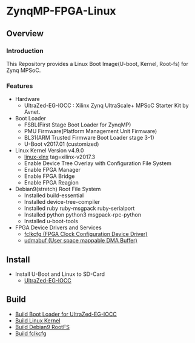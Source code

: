 ZynqMP-FPGA-Linux
====================================================================================

Overview
------------------------------------------------------------------------------------

### Introduction

This Repository provides a Linux Boot Image(U-boot, Kernel, Root-fs) for Zynq MPSoC.

### Features

* Hardware
  + UltraZed-EG-IOCC : Xilinx Zynq UltraScale+ MPSoC Starter Kit by Avnet.
* Boot Loader
  + FSBL(First Stage Boot Loader for ZynqMP)
  + PMU Firmware(Platform Management Unit Firmware)
  + BL31(ARM Trusted Firmware Boot Loader stage 3-1)
  + U-Boot v2017.01 (customized)
* Linux Kernel Version v4.9.0
  + [linux-xlnx](https://github.com/Xilinx/linux-xlnx) tag=xilinx-v2017.3
  + Enable Device Tree Overlay with Configuration File System
  + Enable FPGA Manager
  + Enable FPGA Bridge
  + Enable FPGA Reagion
* Debian9(stretch) Root File System
  + Installed build-essential
  + Installed device-tree-compiler
  + Installed ruby ruby-msgpack ruby-serialport
  + Installed python python3 msgpack-rpc-python
  + Installed u-boot-tools
* FPGA Device Drivers and Services
  + [fclkcfg    (FPGA Clock Configuration Device Driver)](https://github.com/ikwzm/fclkcfg)
  + [udmabuf    (User space mappable DMA Buffer)](https://github.com/ikwzm/udmabuf)

Install
------------------------------------------------------------------------------------

* Install U-Boot and Linux to SD-Card
  + [UltraZed-EG-IOCC](doc/install/ultrazed-eg-iocc.md)

Build 
------------------------------------------------------------------------------------

* [Build Boot Loader for UltraZed-EG-IOCC](target/UltraZed-EG-IOCC/build/Readme.md)
* [Build Linux Kernel](doc/build/linux-xlnx-v2017.3-zynqmp-fpga.md)
* [Build Debian9 RootFS](doc/build/debian9-rootfs.md)
* [Build fclkcfg](fclkcfg/Readme.md)
